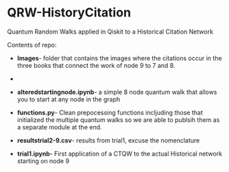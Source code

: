 # QRW-HistoryCitation
Quantum Random Walks applied in Qiskit to a Historical Citation Network

Contents of repo: 
- __Images__- folder that contains the images where the citations occur in the three books that connect the work of node 9 to 7 and 8.
- 
- __alteredstartingnode.ipynb__- a simple 8 node quantum walk that allows you to start at any node in the graph

- __functions.py__- Clean prepocessing functions incljuding those that initialized the multiple quantum walks so we are able to publsih them as a separate module at the end.

- __resultstrial2-9.csv__- results from trial1, excuse the nomenclature

- __trial1.ipynb__- First application of a CTQW to the actual Historical network starting on node 9
